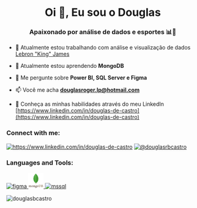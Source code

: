 <h1 align="center">Oi 👋, Eu sou o Douglas</h1>
<h3 align="center">Apaixonado por análise de dados e esportes 📊🏀</h3>

- 🔭 Atualmente estou trabalhando com análise e visualização de dados [Lebron "King" James](https://app.powerbi.com/view?r=eyJrIjoiNTRjZGRiZWMtNDNkYS00NTYwLWFmMWUtZDkzMzE0ZTA0MTU1IiwidCI6IjJhMGIyMDlhLTFmOGEtNDNhMy04YWY4LTlkNTM0M2VjNWE2NiJ9)

- 🌱 Atualmente estou aprendendo **MongoDB**

- 💬 Me pergunte sobre **Power BI, SQL Server e Figma**

- 📫 Você me acha **douglasroger.lp@hotmail.com**

- 📄 Conheça as minhas habilidades através do meu LinkedIn [https://www.linkedin.com/in/douglas-de-castro](https://www.linkedin.com/in/douglas-de-castro)

<h3 align="left">Connect with me:</h3>
<p align="left">
<a href="https://linkedin.com/in/https://www.linkedin.com/in/douglas-de-castro" target="blank"><img align="center" src="https://raw.githubusercontent.com/rahuldkjain/github-profile-readme-generator/master/src/images/icons/Social/linked-in-alt.svg" alt="https://www.linkedin.com/in/douglas-de-castro" height="30" width="40" /></a>
<a href="https://instagram.com/@douglasrbcastro" target="blank"><img align="center" src="https://raw.githubusercontent.com/rahuldkjain/github-profile-readme-generator/master/src/images/icons/Social/instagram.svg" alt="@douglasrbcastro" height="30" width="40" /></a>
</p>

<h3 align="left">Languages and Tools:</h3>
<p align="left"> <a href="https://www.figma.com/" target="_blank" rel="noreferrer"> <img src="https://www.vectorlogo.zone/logos/figma/figma-icon.svg" alt="figma" width="40" height="40"/> </a> <a href="https://www.mongodb.com/" target="_blank" rel="noreferrer"> <img src="https://raw.githubusercontent.com/devicons/devicon/master/icons/mongodb/mongodb-original-wordmark.svg" alt="mongodb" width="40" height="40"/> </a> <a href="https://www.microsoft.com/en-us/sql-server" target="_blank" rel="noreferrer"> <img src="https://www.svgrepo.com/show/303229/microsoft-sql-server-logo.svg" alt="mssql" width="40" height="40"/> </a> </p>

<p><img align="center" src="https://github-readme-stats.vercel.app/api/top-langs?username=douglasbcastro&show_icons=true&locale=en&layout=compact" alt="douglasbcastro" /></p>

<!--
### Hi there 👋


**DouglasBCastro/DouglasBCastro** is a ✨ _special_ ✨ repository because its `README.md` (this file) appears on your GitHub profile.

Here are some ideas to get you started:

- 🔭 I’m currently working on ...
- 🌱 I’m currently learning ...
- 👯 I’m looking to collaborate on ...
- 🤔 I’m looking for help with ...
- 💬 Ask me about ...
- 📫 How to reach me: ...
- 😄 Pronouns: ...
- ⚡ Fun fact: ...
-->
